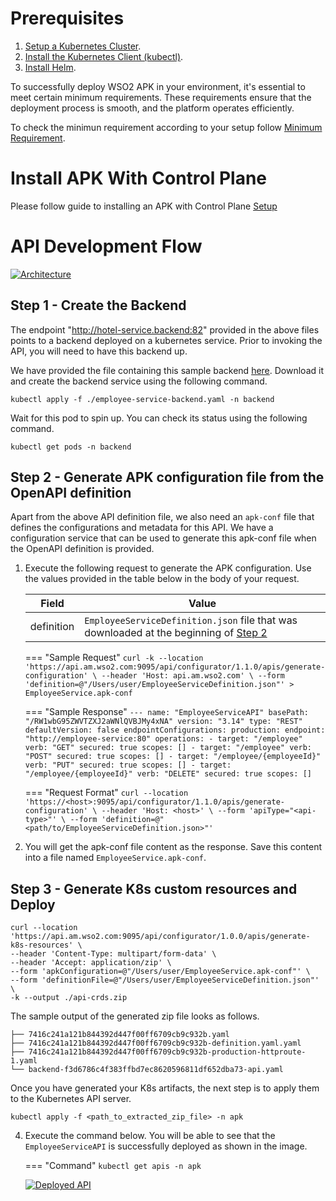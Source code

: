 # Prerequisites

1. [Setup a Kubernetes Cluster](https://kubernetes.io/docs/setup).
2. [Install the Kubernetes Client (kubectl)](https://kubernetes.io/docs/tasks/tools/install-kubectl/).
3. [Install Helm](https://helm.sh/docs/intro/install/).

To successfully deploy WSO2 APK in your environment, it's essential to meet certain minimum requirements. These requirements ensure that the deployment process is smooth, and the platform operates efficiently.

To check the minimun requirement according to your setup follow [Minimum Requirement](https://apk.docs.wso2.com/en/latest/setup/prerequisites/).

# Install APK With Control Plane

Please follow guide to installing an APK with Control Plane [Setup](https://apk.docs.wso2.com/en/latest/setup/install-with-cp/)

# API Development Flow

[![Architecture](../assets/img/apk-overview.png)](../assets/img/apk-overview.png)

## Step 1 - Create the Backend

The endpoint "http://hotel-service.backend:82" provided in the above files points to a backend deployed on a kubernetes service. Prior to invoking the API, you will need to have this backend up. 

We have provided the file containing this sample backend [here](/backend.yaml). Download it and create the backend service using the following command.

```
kubectl apply -f ./employee-service-backend.yaml -n backend
```

Wait for this pod to spin up. You can check its status using the following command.

```
kubectl get pods -n backend
```

## Step 2 - Generate APK configuration file from the OpenAPI definition

Apart from the above API definition file, we also need an `apk-conf` file that defines the configurations and metadata for this API. We have a configuration service that can be used to generate this apk-conf file when the OpenAPI definition is provided. 


1. Execute the following request to generate the APK configuration. Use the values provided in the table below in the body of your request. 

    | Field      | Value                                                                                                                     |
    | ---------- | ------------------------------------------------------------------------------------------------------------------------- |
    | definition | `EmployeeServiceDefinition.json` file that was downloaded at the beginning of [Step 2](#step-2-create-and-deploy-the-api) |

    === "Sample Request"
        ```
        curl -k --location 'https://api.am.wso2.com:9095/api/configurator/1.1.0/apis/generate-configuration' \
        --header 'Host: api.am.wso2.com' \
        --form 'definition=@"/Users/user/EmployeeServiceDefinition.json"' > EmployeeService.apk-conf
        ```

    === "Sample Response"
        ```
        ---
        name: "EmployeeServiceAPI"
        basePath: "/RW1wbG95ZWVTZXJ2aWNlQVBJMy4xNA"
        version: "3.14"
        type: "REST"
        defaultVersion: false
        endpointConfigurations:
            production:
                endpoint: "http://employee-service:80"
        operations:
        - target: "/employee"
            verb: "GET"
            secured: true
            scopes: []
        - target: "/employee"
            verb: "POST"
            secured: true
            scopes: []
        - target: "/employee/{employeeId}"
            verb: "PUT"
            secured: true
            scopes: []
        - target: "/employee/{employeeId}"
            verb: "DELETE"
            secured: true
            scopes: []
        ```

    === "Request Format"
        ```
        curl --location 'https://<host>:9095/api/configurator/1.1.0/apis/generate-configuration' \
        --header 'Host: <host>' \
        --form 'apiType="<api-type>"' \
        --form 'definition=@"<path/to/EmployeeServiceDefinition.json>"'
        ```

2. You will get the apk-conf file content as the response. Save this content into a file named `EmployeeService.apk-conf`.

## Step 3 - Generate K8s custom resources and Deploy

```
curl --location 'https://api.am.wso2.com:9095/api/configurator/1.0.0/apis/generate-k8s-resources' \
--header 'Content-Type: multipart/form-data' \
--header 'Accept: application/zip' \
--form 'apkConfiguration=@"/Users/user/EmployeeService.apk-conf"' \
--form 'definitionFile=@"/Users/user/EmployeeServiceDefinition.json"' \
-k --output ./api-crds.zip
```

The sample output of the generated zip file looks as follows.

```
├── 7416c241a121b844392d447f00ff6709cb9c932b.yaml
├── 7416c241a121b844392d447f00ff6709cb9c932b-definition.yaml.yaml
├── 7416c241a121b844392d447f00ff6709cb9c932b-production-httproute-1.yaml
└── backend-f3d6786c4f383ffbd7ec8620596811df652dba73-api.yaml
```
Once you have generated your K8s artifacts, the next step is to apply them to the Kubernetes API server. 

```
kubectl apply -f <path_to_extracted_zip_file> -n apk
```

4. Execute the command below. You will be able to see that the `EmployeeServiceAPI` is successfully deployed as shown in the image.


    === "Command"
        ```
        kubectl get apis -n apk
        ```

    [![Deployed API](../assets/img/get-started/deployed-api.png)](../assets/img/get-started/deployed-api.png)